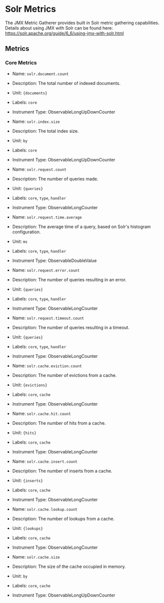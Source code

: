 # Solr Metrics

The JMX Metric Gatherer provides built in Solr metric gathering capabilities.
Details about using JMX with Solr can be found here: https://solr.apache.org/guide/6_6/using-jmx-with-solr.html

## Metrics

### Core Metrics

* Name: `solr.document.count`
* Description: The total number of indexed documents.
* Unit: `{documents}`
* Labels: `core`
* Instrument Type: ObservableLongUpDownCounter


* Name: `solr.index.size`
* Description: The total index size.
* Unit: `by`
* Labels: `core`
* Instrument Type: ObservableLongUpDownCounter


* Name: `solr.request.count`
* Description: The number of queries made.
* Unit: `{queries}`
* Labels: `core`, `type`, `handler`
* Instrument Type: ObservableLongCounter


* Name: `solr.request.time.average`
* Description: The average time of a query, based on Solr's histogram configuration.
* Unit: `ms`
* Labels: `core`, `type`, `handler`
* Instrument Type: ObservableDoubleValue


* Name: `solr.request.error.count`
* Description: The number of queries resulting in an error.
* Unit: `{queries}`
* Labels: `core`, `type`, `handler`
* Instrument Type: ObservableLongCounter


* Name: `solr.request.timeout.count`
* Description: The number of queries resulting in a timeout.
* Unit: `{queries}`
* Labels: `core`, `type`, `handler`
* Instrument Type: ObservableLongCounter


* Name: `solr.cache.eviction.count`
* Description: The number of evictions from a cache.
* Unit: `{evictions}`
* Labels: `core`, `cache`
* Instrument Type: ObservableLongCounter


* Name: `solr.cache.hit.count`
* Description: The number of hits from a cache.
* Unit: `{hits}`
* Labels: `core`, `cache`
* Instrument Type: ObservableLongCounter


* Name: `solr.cache.insert.count`
* Description: The number of inserts from a cache.
* Unit: `{inserts}`
* Labels: `core`, `cache`
* Instrument Type: ObservableLongCounter


* Name: `solr.cache.lookup.count`
* Description: The number of lookups from a cache.
* Unit: `{lookups}`
* Labels: `core`, `cache`
* Instrument Type: ObservableLongCounter


* Name: `solr.cache.size`
* Description: The size of the cache occupied in memory.
* Unit: `by`
* Labels: `core`, `cache`
* Instrument Type: ObservableLongUpDownCounter
